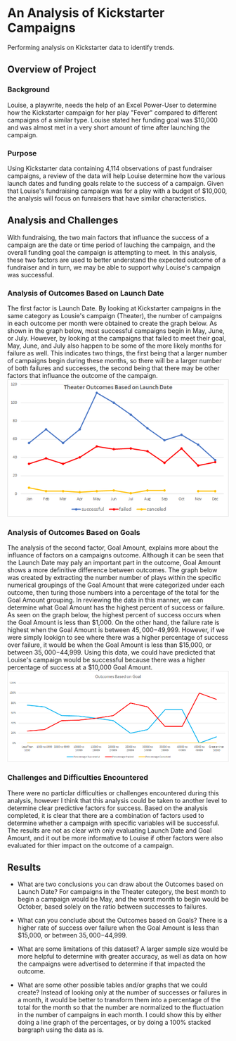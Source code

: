 # An Analysis of Kickstarter Campaigns
Performing analysis on Kickstarter data to identify trends. 

## Overview of Project
### Background
Louise, a playwrite, needs the help of an Excel Power-User to determine how the Kickstarter campaign for her play "Fever" compared to different campaigns of a similar type. Louise stated her funding goal was $10,000 and was almost met in a very short amount of time after launching the campaign.
### Purpose
Using Kickstarter data containing 4,114 observations of past fundraiser campaigns, a review of the data will help Louise determine how the various launch dates and funding goals relate to the success of a campaign. Given that Louise's fundraising campaign was for a play with a budget of $10,000, the analysis will focus on funraisers that have similar characteristics.

## Analysis and Challenges
With fundraising, the two main factors that influance the success of a campaign are the date or time period of lauching the campaign, and the overall funding goal the campaign is attempting to meet. In this analysis, these two factors are used to better understand the expected outcome of a fundraiser and in turn, we may be able to support why Louise's campaign was successful. 
### Analysis of Outcomes Based on Launch Date
The first factor is Launch Date. By looking at Kickstarter campaigns in the same category as Lousie's campaign (Theater), the number of campaigns in each outcome per month were obtained to create the graph below. As shown in the graph below, most successful campaigns begin in May, June, or July. However, by looking at the campaigns that failed to meet their goal, May, June, and July also happen to be some of the more likely months for failure as well. This indicates two things, the first being that a larger number of campaigns begin during these months, so there will be a larger number of both failures and successes, the second being that there may be other factors that influance the outcome of the campaign. 
![Theater_Outcomes_vs_Launch](https://github.com/rmchartman/kickstarter-analysis/blob/master/Resources/Theater_Outcomes_vs_Launch.png)

### Analysis of Outcomes Based on Goals
The analysis of the second factor, Goal Amount, explains more about the influance of factors on a campaigns outcome. Although it can be seen that the Launch Date may paly an important part in the outcome, Goal Amount shows a more definitive difference between outcomes. The graph below was created by extracting the number number of plays within the specific numerical groupings of the Goal Amount that were categorized under each outcome, then turing those numbers into a percentage of the total for the Goal Amount grouping. In reviewing the data in this manner, we can determine what Goal Amount has the highest percent of success or failure. As seen on the graph below, the highest percent of success occurs when the Goal Amount is less than $1,000. On the other hand, the failure rate is highest when the Goal Amount is between $45,000-$49,999. However, if we were simply lookign to see where there was a higher percentage of success over failure, it would be when the Goal Amount is less than $15,000, or between $35,000-$44,999. Using this data, we could have predicted that Louise's campaign would be successful because there was a higher percentage of success at a $10,000 Goal Amount.
![Outcomes_vs_Goals](https://github.com/rmchartman/kickstarter-analysis/blob/master/Resources/Outcomes_vs_Goals.png)

### Challenges and Difficulties Encountered
There were no particlar difficulties or challenges encountered during this analysis, however I think that this analysis could be taken to another level to determine clear predictive factors for success. Based on the analysis completed, it is clear that there are a combination of factors used to determine whether a campaign with specific variables will be successful. The results are not as clear with only evaluating Launch Date and Goal Amount, and it out be more informative to Louise if other factors were also evaluated for thier impact on the outcome of a campaign.
## Results

- What are two conclusions you can draw about the Outcomes based on Launch Date?
For campaigns in the Theater category, the best month to begin a campaign would be May, and the worst month to begin would be October, based solely on the ratio between successes to failures.

- What can you conclude about the Outcomes based on Goals?
There is a higher rate of success over failure when the Goal Amount is less than $15,000, or between $35,000-$44,999.

- What are some limitations of this dataset?
A larger sample size would be more helpful to determine with greater accuracy, as well as data on how the campaigns were advertised to determine if that impacted the outcome.

- What are some other possible tables and/or graphs that we could create?
Instead of looking only at the number of successes or failures in a month, it would be better to transform them into a percentage of the total for the month so that the number are normalized to the fluctuation in the number of campaigns in each month. I could show this by either doing a line graph of the percentages, or by doing a 100% stacked bargraph using the data as is. 
